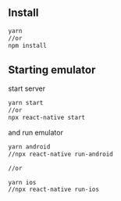 ## Install

```bash
yarn
//or
npm install
```


## Starting emulator

start server

```bash
yarn start
//or
npx react-native start
```

and run emulator

```bash
yarn android
//npx react-native run-android

//or

yarn ios
//npx react-native run-ios
```
